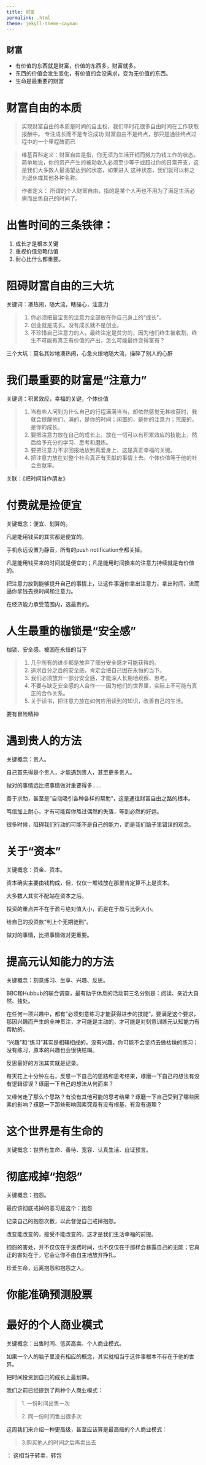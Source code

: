 ```yaml
---
title: 财富
permalink: .html
theme: jekyll-theme-cayman
---
```


## 财富

- 有价值的东西就是财富，价值的东西多，财富就多。
- 东西的价值会发生变化，有价值的会没需求，变为无价值的东西。
- 生命是最重要的财富

# 财富自由的本质

> 实现财富自由的本质是时间的自主权，我们平时花很多自由时间在工作获取报酬中。
> 专注成长而不是专注成功
> 财富自由不是终点，那只是通往终点过程中的一个里程碑而已

> 维基百科定义：财富自由是指，你无须为生活开销而努力为钱工作的状态。简单地说，你的资产产生的被动收入必须至少等于或超过你的日常开支，这是我们大多数人最渴望达到的状态，如果进入 这种状态，我们就可以称之为退休或其他各种名称。

> 作者定义： 所谓的个人财富自由，指的是某个人再也不用为了满足生活必需而出售自己的时间了。


# 出售时间的三条铁律：

 1. 成长才是根本关键
 2. 重视价值忽略估值
 3. 耐心比什么都重要。

# 阻碍财富自由的三大坑

关键词：凑热闹，随大流，瞎操心，注意力

> 1.  你必须把最宝贵的注意力全部放在你自己身上的“成长”。
> 2.  创业就是成长。没有成长就不是创业。
> 3.  不珍惜自己注意力的人，最终注定是贫穷的，因为他们终生被收割，终生不可能有真正有价值的产出，怎么可能最终变得富有？

三个大坑：莫名其妙地凑热闹，心急火燎地随大流，操碎了别人的心肝

# 我们最重要的财富是“注意力”

关键词：积累效应，幸福的关键，个体价值

> 1.  当有些人问到为什么自己的行程满满当当，却依然感觉无甚收获时，我就会提醒他们，满的，是你的时间；闲置的，是你的注意力；荒废的，是你的成长。
> 2.  要把注意力放在自己的成长上。放在一切可以有积累效应的技能上，然后给予充分的学习、思考和磨炼。
> 3.  要把注意力不求回报地放到真爱身上，这是真正幸福的关键。
> 4.  把注意力放在对整个社会真正有贡献的事情上去。个体价值等于他的社会贡献率。

关联：《把时间当作朋友》

# 付费就是捡便宜

关键概念：便宜、划算的。

凡是能用钱买的其实都是便宜的。

手机永远设置为静音，所有的push notification全都关掉。

凡是能用钱买来的时间就是便宜的；凡是能用时间換来的注意力持续就是有价值的。

把注意力放到能够提升自己的事情上，让这件事逼你拿出注意力，拿出时间，进而逼你拿钱去换时间和注意力。

在经济能力承受范围内，选最贵的。

# 人生最重的枷锁是“安全感”

枷锁、安全感、被困在永恒的当下

> 1.  几乎所有的进步都是放弃了部分安全感才可能获得的。
> 2.  追求百分之百的安全感，肯定会把自己困在永恒的当下。
> 3.  我们必须放弃一部分安全感，才能深入长期地观察、思考。
> 4.  不要与缺乏安全感的人合作——因为他们的世界里，实际上不可能有真正的合作关系。
> 5.  关于读书，把注意力放在如何应用读到的知识，改善自己的生活。

要有冒险精神

# 遇到贵人的方法

关键概念：贵人。

自己首先得是个贵人，才能遇到贵人，甚至更多贵人。

做对的事情远比把事情做对重要得多……

善于求助，甚至是“自动吸引各种各样的帮助”，这是通往财富自由之路的根本。

笃信加上耐心，才有可能帮你熬过偶然的失落，等到必然的好运。

很多时候，阻碍我们行动的可能不是自己的能力，而是我们脑子里错误的观念。 

# 关于“资本”

关键概念：资金、资本。

资本确实主要由钱构成，但，仅仅一堆钱放在那里肯定算不上是资本。

大多数人其实不配站在资本之后。

投资的重点并不在于盈亏绝对值大小，而是在于盈亏比例大小。

给自己的投资款“判上个无期徒刑”。

做对的事情，比把事情做对更重要。

# 提高元认知能力的方法

关键概念：刻意练习、坐享、兴趣、反思。

BBC和Hubbub的联合调查，最有助于休息的活动前三名分别是：阅读、亲近大自然、独处。

在任何一项兴趣中，都有“必须刻意练习才能获得进步的技能”，要满足这个要求，那因兴趣而产生的全神贯注，才可能是主动的，才可能是对刻意训练元认知能力有帮助的。

“兴趣”和“练习”其实是相辅相成的。没有兴趣，你可能不会坚持去做枯燥的练习；没有练习，原本的兴趣也会很快枯竭。

反思最好的方法其实就是记录。

每天花上十分钟左右，反思一下自己的思路和思考结果，琢磨一下自己的想法有没有逻辑谬误？琢磨一下自己的想法从何而来？

又缘何走了那么个思路？有没有其他可能的思考结果？琢磨一下自己受到了哪些因素的影响？琢磨一下那些影响因素究竟有没有根基，有没有道理？

# 这个世界是有生命的

关键概念：世界有生命、善待、宽容、认真生活、自证预言。

# 彻底戒掉“抱怨”

关键概念：抱怨。

最应该彻底戒掉的恶习是这个：抱怨

记录自己的抱怨次数，以此督促自己戒掉抱怨。

改变能改变的，接受不能改变的，这才是我们生活幸福的前提。

抱怨的害处，并不仅仅在于浪费时间，也不仅仅在于那样会暴露自己的无能；它真正的害处在于，它会让你不由自主地放弃挣扎。

珍爱生命，远离抱怨和抱怨之人。

# 你能准确预测股票

# 最好的个人商业模式

关键概念：出售时间、低买高卖、个人商业模式。

如果一个人的脑子里没有相应的概念，其实就相当于这件事根本不存在于他的世界。

把时间投资到自己的成长上最划算。

我们之前已经提到了两种个人商业模式：

> 1\. 一份时间出售一次
> 
> 2\. 同一份时间售出很多次

这周我们来介绍一种更高级，甚至应该算是最高级的个人商业模式：

> 3.购买他人的时间之后再卖出去

： 这相当于转卖，转包

